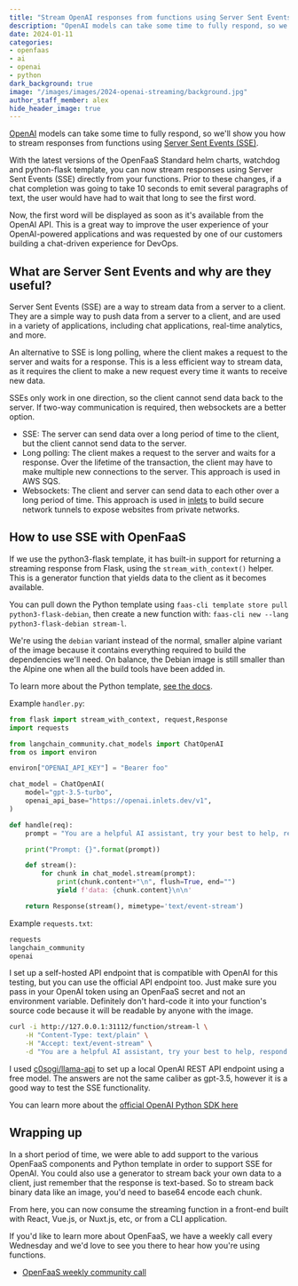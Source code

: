 ```yaml
---
title: "Stream OpenAI responses from functions using Server Sent Events"
description: "OpenAI models can take some time to fully respond, so we'll show you how to stream responses from functions using Server Sent Events (SSE)."
date: 2024-01-11
categories:
- openfaas
- ai
- openai
- python
dark_background: true
image: "/images/images/2024-openai-streaming/background.jpg"
author_staff_member: alex
hide_header_image: true
---
```


[OpenAI](https://openai.com/) models can take some time to fully respond, so we'll show you how to stream responses from functions using [Server Sent Events (SSE)](https://developer.mozilla.org/en-US/docs/Web/API/Server-sent_events/Using_server-sent_events).

With the latest versions of the OpenFaaS Standard helm charts, watchdog and python-flask template, you can now stream responses using Server Sent Events (SSE) directly from your functions. Prior to these changes, if a chat completion was going to take 10 seconds to emit several paragraphs of text, the user would have had to wait that long to see the first word.

Now, the first word will be displayed as soon as it's available from the OpenAI API. This is a great way to improve the user experience of your OpenAI-powered applications and was requested by one of our customers building a chat-driven experience for DevOps.

## What are Server Sent Events and why are they useful?

Server Sent Events (SSE) are a way to stream data from a server to a client. They are a simple way to push data from a server to a client, and are used in a variety of applications, including chat applications, real-time analytics, and more.

An alternative to SSE is long polling, where the client makes a request to the server and waits for a response. This is a less efficient way to stream data, as it requires the client to make a new request every time it wants to receive new data.

SSEs only work in one direction, so the client cannot send data back to the server. If two-way communication is required, then websockets are a better option.

* SSE: The server can send data over a long period of time to the client, but the client cannot send data to the server.
* Long polling: The client makes a request to the server and waits for a response. Over the lifetime of the transaction, the client may have to make multiple new connections to the server. This approach is used in AWS SQS.
* Websockets: The client and server can send data to each other over a long period of time. This approach is used in [inlets](https://inlets.dev) to build secure network tunnels to expose websites from private networks.

## How to use SSE with OpenFaaS

If we use the python3-flask template, it has built-in support for returning a streaming response from Flask, using the `stream_with_context()` helper. This is a generator function that yields data to the client as it becomes available.

You can pull down the Python template using `faas-cli template store pull python3-flask-debian`, then create a new function with: `faas-cli new --lang python3-flask-debian stream-l`.

We're using the `debian` variant instead of the normal, smaller alpine variant of the image because it contains everything required to build the dependencies we'll need. On balance, the Debian image is still smaller than the Alpine one when all the build tools have been added in.

To learn more about the Python template, [see the docs](https://docs.openfaas.com/languages/python/).

Example `handler.py`:

```python
from flask import stream_with_context, request,Response
import requests

from langchain_community.chat_models import ChatOpenAI
from os import environ

environ["OPENAI_API_KEY"] = "Bearer foo"

chat_model = ChatOpenAI(
    model="gpt-3.5-turbo",
    openai_api_base="https://openai.inlets.dev/v1",
)

def handle(req):
    prompt = "You are a helpful AI assistant, try your best to help, respond with truthful answers, but if you don't know the correct answer, just say sorry I can't help. Answer this question: {}".format(req)

    print("Prompt: {}".format(prompt))

    def stream():
        for chunk in chat_model.stream(prompt):
            print(chunk.content+"\n", flush=True, end="")
            yield f'data: {chunk.content}\n\n'

    return Response(stream(), mimetype='text/event-stream')
```

Example `requests.txt`:

```bash
requests
langchain_community
openai
```

I set up a self-hosted API endpoint that is compatible with OpenAI for this testing, but you can use the official API endpoint too. Just make sure you pass in your OpenAI token using an OpenFaaS secret and not an environment variable. Definitely don't hard-code it into your function's source code because it will be readable by anyone with the image.

```bash
curl -i http://127.0.0.1:31112/function/stream-l \
    -H "Content-Type: text/plain" \
    -H "Accept: text/event-stream" \
    -d "You are a helpful AI assistant, try your best to help, respond with truthful answers, but if you don't know the correct answer, say so. Answer this question: What are the top 5 countries by GDP?"
```

I used [c0sogi/llama-api](https://github.com/c0sogi/llama-api) to set up a local OpenAI REST API endpoint using a free model. The answers are not the same caliber as gpt-3.5, however it is a good way to test the SSE functionality.

You can learn more about the [official OpenAI Python SDK here](https://github.com/openai/openai-python)

## Wrapping up

In a short period of time, we were able to add support to the various OpenFaaS components and Python template in order to support SSE for OpenAI. You could also use a generator to stream back your own data to a client, just remember that the response is text-based. So to stream back binary data like an image, you'd need to base64 encode each chunk.

From here, you can now consume the streaming function in a front-end built with React, Vue.js, or Nuxt.js, etc, or from a CLI application.

If you'd like to learn more about OpenFaaS, we have a weekly call every Wednesday and we'd love to see you there to hear how you're using functions.

* [OpenFaaS weekly community call](https://docs.openfaas.com/community/)
